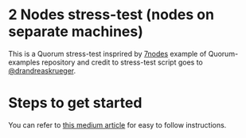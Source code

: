 # 2 Nodes stress-test (nodes on separate machines)
This is a Quorum stress-test insprired by [7nodes](https://github.com/jpmorganchase/quorum-examples/tree/master/examples/7nodes) example of Quorum-examples repository and credit to stress-test script goes to [@drandreaskrueger](https://gitlab.com/electronDLT/chainhammer). 

# Steps to get started 
You can refer to [this medium article](https://hackernoon.com/quorum-stress-test-1-140-tps-792f39d0b43f) for easy to follow instructions. 
